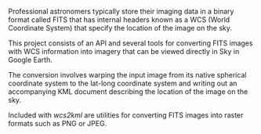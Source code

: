 Professional astronomers typically store their imaging data in a binary format called FITS that has internal headers known as a WCS (World Coordinate System) that specify the location of the image on the sky.

This project consists of an API and several tools for converting FITS images with WCS information into imagery that can be viewed directly in Sky in Google Earth.

The conversion involves warping the input image from its native spherical coordinate system to the lat-long coordinate system and writing out an accompanying KML document describing the location of the image on the sky.

Included with _wcs2kml_ are utilities for converting FITS images into raster formats such as PNG or JPEG.